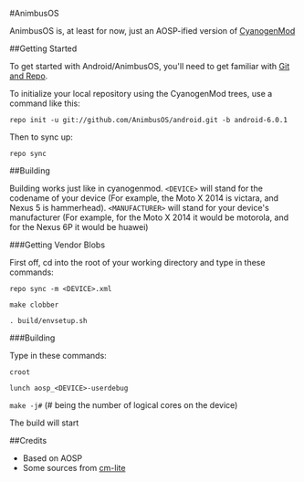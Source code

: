 #AnimbusOS

AnimbusOS is, at least for now, just an AOSP-ified version of [CyanogenMod](https://github.com/CyanogenMod/android)

##Getting Started

To get started with Android/AnimbusOS, you'll need to get
familiar with [Git and Repo](http://source.android.com/source/using-repo.html).

To initialize your local repository using the CyanogenMod trees, use a command like this:

`repo init -u git://github.com/AnimbusOS/android.git -b android-6.0.1`

Then to sync up:

`repo sync`

##Building

Building works just like in cyanogenmod. `<DEVICE>` will stand for the codename of your device (For example, the Moto X 2014 is victara, and Nexus 5 is hammerhead). `<MANUFACTURER>` will stand for your device's manufacturer (For example, for the Moto X 2014 it would be motorola, and for the Nexus 6P it would be huawei)

###Getting Vendor Blobs

First off, cd into the root of your working directory and type in these commands:

`repo sync -m <DEVICE>.xml`

`make clobber`

`. build/envsetup.sh`

###Building

Type in these commands:

`croot`

`lunch aosp_<DEVICE>-userdebug`

`make -j#` (# being the number of logical cores on the device)

The build will start

##Credits
* Based on AOSP
* Some sources from [cm-lite](https://github.com/cm-lite)
